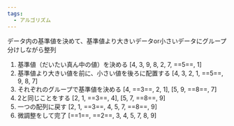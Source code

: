 ```yaml
---
tags:
  - アルゴリズム
---
```

データ内の基準値を決めて、基準値より大きいデータor小さいデータにグループ分けしながら整列
1. 基準値（だいたい真ん中の値）を決める
	\[4, 3, 9, 8, 2, 7, ==5==, 1]
2. 基準値より大きい値を前に、小さい値を後ろに配置する
	\[4, 3, 2, 1, ==5==, 9, 8, 7]
3. それぞれのグループで基準値を決める
	\[4, ==3==, 2, 1], \[5, 9, ==8==, 7]
4. 2と同じことをする
	\[2, 1, ==3==, 4], \[5, 7, ==8==, 9]
5. 一つの配列に戻す
	\[2, 1, ==3==, 4, 5, 7, ==8==, 9]
6. 微調整をして完了
	\[==1==, ==2==, 3, 4, 5, 7, 8, 9]